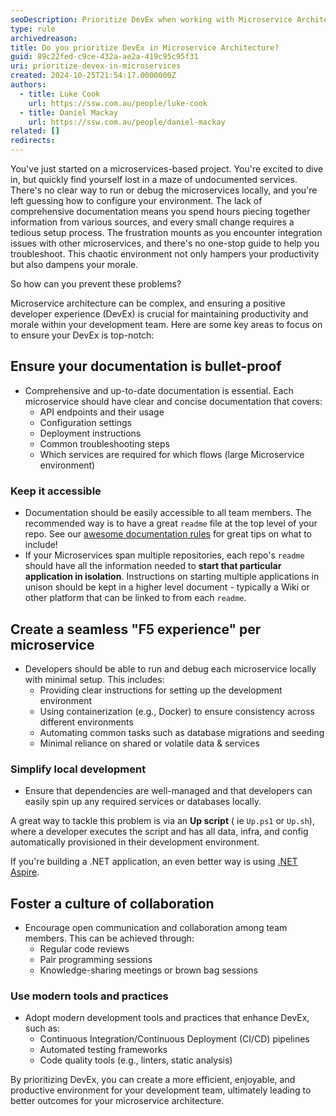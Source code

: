 ```yaml
---
seoDescription: Prioritize DevEx when working with Microservice Architecture
type: rule
archivedreason:
title: Do you prioritize DevEx in Microservice Architecture?
guid: 89c22fed-c9ce-432a-ae2a-419c95c95f31
uri: prioritize-devex-in-microservices
created: 2024-10-25T21:54:17.0000000Z
authors:
  - title: Luke Cook
    url: https://ssw.com.au/people/luke-cook
  - title: Daniel Mackay
    url: https://ssw.com.au/people/daniel-mackay
related: []
redirects:
---
```


You've just started on a microservices-based project. You're excited to dive in, but quickly find yourself lost in a maze of undocumented services. There's no clear way to run or debug the microservices locally, and you're left guessing how to configure your environment. The lack of comprehensive documentation means you spend hours piecing together information from various sources, and every small change requires a tedious setup process. The frustration mounts as you encounter integration issues with other microservices, and there's no one-stop guide to help you troubleshoot. This chaotic environment not only hampers your productivity but also dampens your morale.

So how can you prevent these problems?

<!-- endintro -->

Microservice architecture can be complex, and ensuring a positive developer experience (DevEx) is crucial for maintaining productivity and morale within your development team. Here are some key areas to focus on to ensure your DevEx is top-notch:

## Ensure your documentation is bullet-proof

* Comprehensive and up-to-date documentation is essential. Each microservice should have clear and concise documentation that covers:
  * API endpoints and their usage
  * Configuration settings
  * Deployment instructions
  * Common troubleshooting steps
  * Which services are required for which flows (large Microservice environment)

### Keep it accessible

* Documentation should be easily accessible to all team members. The recommended way is to have a great `readme` file at the top level of your repo. See our [awesome documentation rules](awesome-documentation) for great tips on what to include!
* If your Microservices span multiple repositories, each repo's `readme` should have all the information needed to **start that particular application in isolation**. Instructions on starting multiple applications in unison should be kept in a higher level document - typically a Wiki or other platform that can be linked to from each `readme`.

## Create a seamless "F5 experience" per microservice

* Developers should be able to run and debug each microservice locally with minimal setup. This includes:
  * Providing clear instructions for setting up the development environment
  * Using containerization (e.g., Docker) to ensure consistency across different environments
  * Automating common tasks such as database migrations and seeding
  * Minimal reliance on shared or volatile data & services

### Simplify local development

* Ensure that dependencies are well-managed and that developers can easily spin up any required services or databases locally.

A great way to tackle this problem is via an **Up script** ( ie `Up.ps1` or `Up.sh`), where a developer executes the script and has all data, infra, and config automatically provisioned in their development environment.

If you're building a .NET application, an even better way is using [.NET Aspire](https://learn.microsoft.com/en-us/dotnet/aspire/get-started/aspire-overview?WT.mc_id=DT-MVP-33518).

## Foster a culture of collaboration

* Encourage open communication and collaboration among team members. This can be achieved through:
  * Regular code reviews
  * Pair programming sessions
  * Knowledge-sharing meetings or brown bag sessions

### Use modern tools and practices

* Adopt modern development tools and practices that enhance DevEx, such as:
  * Continuous Integration/Continuous Deployment (CI/CD) pipelines
  * Automated testing frameworks
  * Code quality tools (e.g., linters, static analysis)

By prioritizing DevEx, you can create a more efficient, enjoyable, and productive environment for your development team, ultimately leading to better outcomes for your microservice architecture.
